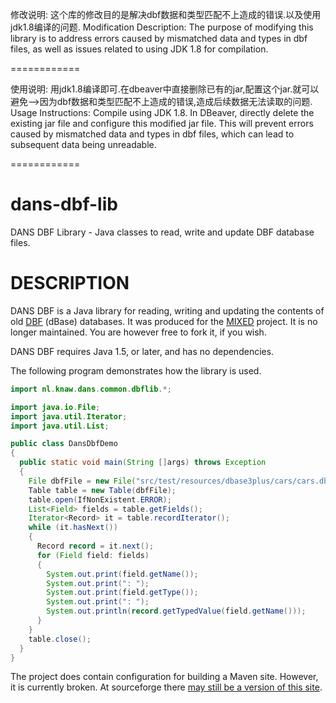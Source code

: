 修改说明: 这个库的修改目的是解决dbf数据和类型匹配不上造成的错误.以及使用jdk1.8编译的问题.
Modification Description: The purpose of modifying this library is to address errors caused by mismatched data and types in dbf files, as well as issues related to using JDK 1.8 for compilation.

============

使用说明: 用jdk1.8编译即可.在dbeaver中直接删除已有的jar,配置这个jar.就可以避免-->因为dbf数据和类型匹配不上造成的错误,造成后续数据无法读取的问题.
Usage Instructions: Compile using JDK 1.8. In DBeaver, directly delete the existing jar file and configure this modified jar file. This will prevent errors caused by mismatched data and types in dbf files, which can lead to subsequent data being unreadable.

============


dans-dbf-lib
============

DANS DBF Library - Java classes to read, write and update DBF database files.

DESCRIPTION
===========

DANS DBF is a Java library for reading, writing and updating
the contents of old [DBF] \(dBase) databases.
It was produced for the [MIXED] project.
It is no longer maintained. You are however free to fork it, if you wish. 

DANS DBF requires Java 1.5, or later, and has no dependencies.

The following program demonstrates how the library is used.

```java
import nl.knaw.dans.common.dbflib.*;

import java.io.File;
import java.util.Iterator;
import java.util.List;

public class DansDbfDemo
{
  public static void main(String []args) throws Exception
  {
    File dbfFile = new File("src/test/resources/dbase3plus/cars/cars.dbf");
    Table table = new Table(dbfFile);
    table.open(IfNonExistent.ERROR);
    List<Field> fields = table.getFields();
    Iterator<Record> it = table.recordIterator();
    while (it.hasNext())
    {
      Record record = it.next();
      for (Field field: fields)
      {
        System.out.print(field.getName());
        System.out.print(": ");
        System.out.print(field.getType());
        System.out.print(": ");
        System.out.println(record.getTypedValue(field.getName()));
      }
    }
    table.close();
  }
}
```

The project does contain configuration for building a Maven site. However, it is currently broken. At sourceforge
there [may still be a version of this site](http://dans-dbf-lib.sourceforge.net/).


[DBF]: https://en.wikipedia.org/wiki/DBase
[MIXED]: http://www.dans.knaw.nl/en/projects/mixed
